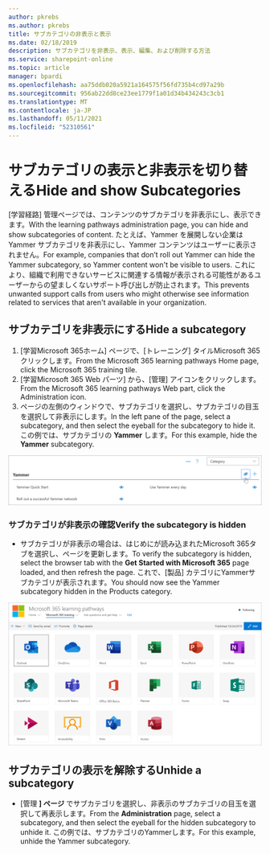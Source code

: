```yaml
---
author: pkrebs
ms.author: pkrebs
title: サブカテゴリの非表示と表示
ms.date: 02/18/2019
description: サブカテゴリを非表示、表示、編集、および削除する方法
ms.service: sharepoint-online
ms.topic: article
manager: bpardi
ms.openlocfilehash: aa75ddb020a5921a164575f56fd735b4cd97a29b
ms.sourcegitcommit: 956ab22dd8ce23ee1779f1a01d34b434243c3cb1
ms.translationtype: MT
ms.contentlocale: ja-JP
ms.lasthandoff: 05/11/2021
ms.locfileid: "52310561"
---
```

# <a name="hide-and-show-subcategories"></a><span data-ttu-id="90ae6-103">サブカテゴリの表示と非表示を切り替える</span><span class="sxs-lookup"><span data-stu-id="90ae6-103">Hide and show Subcategories</span></span>

<span data-ttu-id="90ae6-104">[学習経路] 管理ページでは、コンテンツのサブカテゴリを非表示にし、表示できます。</span><span class="sxs-lookup"><span data-stu-id="90ae6-104">With the learning pathways administration page, you can hide and show subcategories of content.</span></span> <span data-ttu-id="90ae6-105">たとえば、Yammer を展開しない企業は Yammer サブカテゴリを非表示にし、Yammer コンテンツはユーザーに表示されません。</span><span class="sxs-lookup"><span data-stu-id="90ae6-105">For example, companies that don’t roll out Yammer can hide the Yammer subcategory, so Yammer content won't be visible to users.</span></span> <span data-ttu-id="90ae6-106">これにより、組織で利用できないサービスに関連する情報が表示される可能性があるユーザーからの望ましくないサポート呼び出しが防止されます。</span><span class="sxs-lookup"><span data-stu-id="90ae6-106">This prevents unwanted support calls from users who might otherwise see information related to services that aren't available in your organization.</span></span>

## <a name="hide-a-subcategory"></a><span data-ttu-id="90ae6-107">サブカテゴリを非表示にする</span><span class="sxs-lookup"><span data-stu-id="90ae6-107">Hide a subcategory</span></span> 

1. <span data-ttu-id="90ae6-108">[学習Microsoft 365ホーム] ページで、[トレーニング] タイルMicrosoft 365クリックします。</span><span class="sxs-lookup"><span data-stu-id="90ae6-108">From the Microsoft 365 learning pathways Home page, click the Microsoft 365 training tile.</span></span>
2. <span data-ttu-id="90ae6-109">[学習Microsoft 365 Web パーツ] から、[管理] アイコンをクリックします。</span><span class="sxs-lookup"><span data-stu-id="90ae6-109">From the Microsoft 365 learning pathways Web part, click the Administration icon.</span></span> 
3. <span data-ttu-id="90ae6-110">ページの左側のウィンドウで、サブカテゴリを選択し、サブカテゴリの目玉を選択して非表示にします。</span><span class="sxs-lookup"><span data-stu-id="90ae6-110">In the left pane of the page, select a subcategory, and then select the eyeball for the subcategory to hide it.</span></span> <span data-ttu-id="90ae6-111">この例では、サブカテゴリの **Yammer** します。</span><span class="sxs-lookup"><span data-stu-id="90ae6-111">For this example, hide the **Yammer** subcategory.</span></span>  

![サンプル ウィンドウには、サブカテゴリを非表示にするアイコンが表示されます。](media/cg-hidesubcat.png)

### <a name="verify-the-subcategory-is-hidden"></a><span data-ttu-id="90ae6-113">サブカテゴリが非表示の確認</span><span class="sxs-lookup"><span data-stu-id="90ae6-113">Verify the subcategory is hidden</span></span>
- <span data-ttu-id="90ae6-114">サブカテゴリが非表示の場合は、はじめにが読み込まれたMicrosoft 365タブを選択し、ページを更新します。</span><span class="sxs-lookup"><span data-stu-id="90ae6-114">To verify the subcategory is hidden, select the browser tab with the **Get Started with Microsoft 365** page loaded, and then refresh the page.</span></span> <span data-ttu-id="90ae6-115">これで、[製品] カテゴリにYammerサブカテゴリが表示されます。</span><span class="sxs-lookup"><span data-stu-id="90ae6-115">You should now see the Yammer subcategory hidden in the Products category.</span></span> 

![サンプル ウィンドウは、非表示のサブプログラムが表示されなくなったと表示されます。](media/cg-hidesubcatrefresh.png)

## <a name="unhide-a-subcategory"></a><span data-ttu-id="90ae6-117">サブカテゴリの表示を解除する</span><span class="sxs-lookup"><span data-stu-id="90ae6-117">Unhide a subcategory</span></span> 

- <span data-ttu-id="90ae6-118">[管理 **] ページ** でサブカテゴリを選択し、非表示のサブカテゴリの目玉を選択して再表示します。</span><span class="sxs-lookup"><span data-stu-id="90ae6-118">From the **Administration** page, select a subcategory, and then select the eyeball for the hidden subcategory to unhide it.</span></span> <span data-ttu-id="90ae6-119">この例では、サブカテゴリのYammerします。</span><span class="sxs-lookup"><span data-stu-id="90ae6-119">For this example, unhide the Yammer subcategory.</span></span>